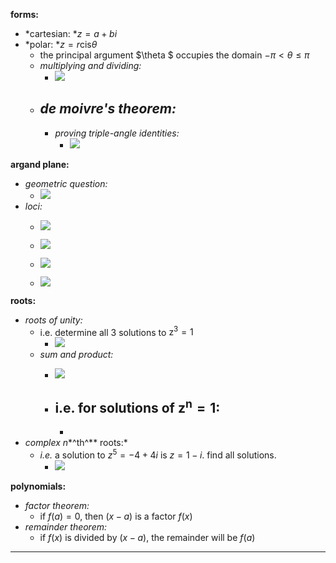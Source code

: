 **forms:**
- *cartesian: *$z=a+bi$
- *polar: *$z=r\mathrm{cis}\mathit{\theta}$
  - the principal argument $\theta $ occupies the domain $-\mathit{\pi}<\mathit{\theta}\le \mathit{\pi}$
  - *multiplying and dividing:*
    - ![](image_1.b235a270.emf)
  - *de moivre's theorem:*
    - 
    - *proving triple-angle identities:*
      - ![](image_2.156f1a28.emf)

**argand plane:**
- *geometric question:*
  - ![](image_3.da8ec582.emf)
- *loci:*
  - ![](image_4.2b9ad501.emf)
  
  - ![](image_5.b3cc7a66.emf)
  
  - ![](image_6.4a4ec6c2.emf)
  
  - ![](image_7.2da05688.emf)

**roots:**
- *roots of unity:*
  - i.e. determine all 3 solutions to ${\mathrm{z}}^{3}=1$
    - ![](image_8.b0bb90ab.emf)
  - *sum and product:*
    - ![](image_9.5ef3450d.emf)
    - i.e. for solutions of ${\mathrm{z}}^{\mathrm{n}}=1$:
      - 
      
      - 
- *complex n**^th^** roots:*
  - *i.e.* a solution to ${z}^{5}=-4+4i$ is $z=1-i$. find all solutions.
    - ![](image_10.1bfb698d.emf)

**polynomials:**
- *factor theorem:*
  - if $f\left(a\right)=0$, then $\left(x-a\right)$ is a factor $f\left(x\right)$
- *remainder theorem:*
  - if $f\left(x\right)$ is divided by $(x-a)$, the remainder will be $f\left(a\right)$
-----
